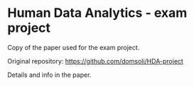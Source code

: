 # Human Data Analytics - exam project


Copy of the paper used for the exam project. 

Original repository: https://github.com/domsoli/HDA-project 

Details and info in the paper.
